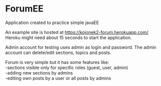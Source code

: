 # ForumEE

Application created to practice simple javaEE

An example site is hosted at https://kojonek2-forum.herokuapp.com/ Heroku might need about 15 seconds to start the application.  

Admin account for testing uses admin as login and password. The admin account can delete/edit sections, topics and posts.

Forum is very simple but it has some features like:  
-sections visible only for specific roles (guest, user, admin)  
-adding new sections by admins  
-editing own posts by a user or all posts by admins

